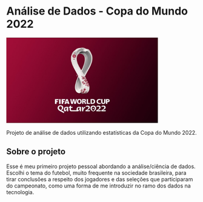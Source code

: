 # Análise de Dados - Copa do Mundo 2022
<img src="maxresdefault.jpg" alt="banner" width="400"/>
<p>Projeto de análise de dados utilizando estatísticas da Copa do Mundo 2022.</p>

## Sobre o projeto
Esse é meu primeiro projeto pessoal abordando a análise/ciência de dados. Escolhi o tema do futebol, muito frequente na sociedade brasileira, para tirar conclusões a respeito dos jogadores e das seleções que participaram do campeonato, como uma forma de me introduzir no ramo dos dados na tecnologia.
